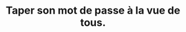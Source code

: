 ---
thematique: thematique-nGkbk6oSlC5_p3eqoXX2o
goodPractices:
- Faire attention aux personnes qui peuvent voir son mot de passe lorsque l’on est
  en train de le composer. De manière générale, veiller à protéger la confidentialité
  de tous ses écrits sur un ordinateur.
risks:
- Permettre à une personne tierce de voir son mot de passe et de l’utiliser à son
  insu.
title: Taper son mot de passe à la vue de tous.
uuid: vulnerability-kn3tDMIQUbq37jyk3B22D
visibleInCms: true
---